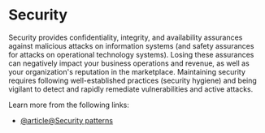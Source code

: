 # Security

Security provides confidentiality, integrity, and availability assurances against malicious attacks on information systems (and safety assurances for attacks on operational technology systems). Losing these assurances can negatively impact your business operations and revenue, as well as your organization's reputation in the marketplace. Maintaining security requires following well-established practices (security hygiene) and being vigilant to detect and rapidly remediate vulnerabilities and active attacks.

Learn more from the following links:

- [@article@Security patterns](https://learn.microsoft.com/en-us/azure/architecture/framework/security/security-patterns)
